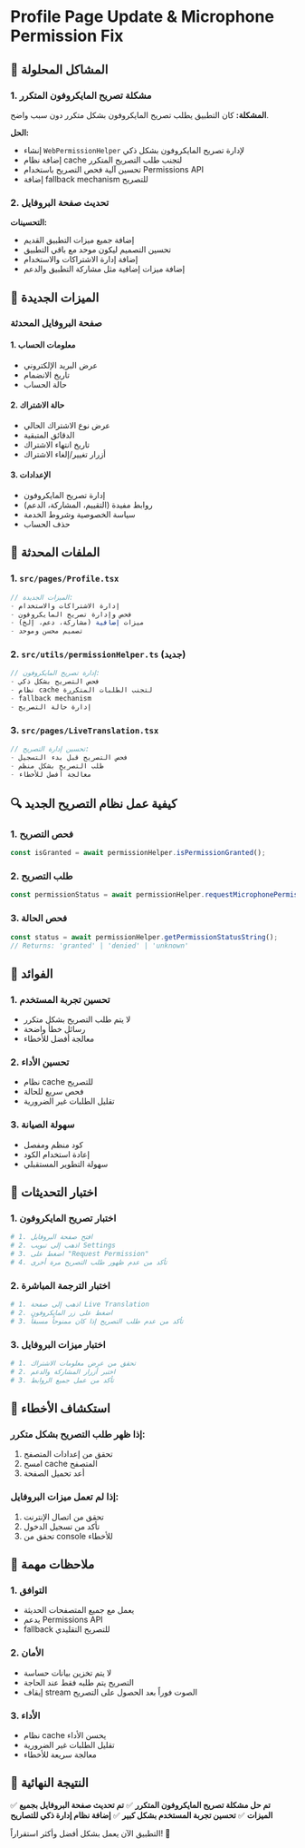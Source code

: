 # Profile Page Update & Microphone Permission Fix

## 🔧 المشاكل المحلولة

### 1. مشكلة تصريح المايكروفون المتكرر
**المشكلة:** كان التطبيق يطلب تصريح المايكروفون بشكل متكرر دون سبب واضح.

**الحل:**
- إنشاء `WebPermissionHelper` لإدارة تصريح المايكروفون بشكل ذكي
- إضافة نظام cache لتجنب طلب التصريح المتكرر
- تحسين آلية فحص التصريح باستخدام Permissions API
- إضافة fallback mechanism للتصريح

### 2. تحديث صفحة البروفايل
**التحسينات:**
- إضافة جميع ميزات التطبيق القديم
- تحسين التصميم ليكون موحد مع باقي التطبيق
- إضافة إدارة الاشتراكات والاستخدام
- إضافة ميزات إضافية مثل مشاركة التطبيق والدعم

## 🚀 الميزات الجديدة

### صفحة البروفايل المحدثة

#### 1. معلومات الحساب
- عرض البريد الإلكتروني
- تاريخ الانضمام
- حالة الحساب

#### 2. حالة الاشتراك
- عرض نوع الاشتراك الحالي
- الدقائق المتبقية
- تاريخ انتهاء الاشتراك
- أزرار تغيير/إلغاء الاشتراك

#### 3. الإعدادات
- إدارة تصريح المايكروفون
- روابط مفيدة (التقييم، المشاركة، الدعم)
- سياسة الخصوصية وشروط الخدمة
- حذف الحساب

## 📁 الملفات المحدثة

### 1. `src/pages/Profile.tsx`
```typescript
// الميزات الجديدة:
- إدارة الاشتراكات والاستخدام
- فحص وإدارة تصريح المايكروفون
- ميزات إضافية (مشاركة، دعم، إلخ)
- تصميم محسن وموحد
```

### 2. `src/utils/permissionHelper.ts` (جديد)
```typescript
// إدارة تصريح المايكروفون:
- فحص التصريح بشكل ذكي
- نظام cache لتجنب الطلبات المتكررة
- fallback mechanism
- إدارة حالة التصريح
```

### 3. `src/pages/LiveTranslation.tsx`
```typescript
// تحسين إدارة التصريح:
- فحص التصريح قبل بدء التسجيل
- طلب التصريح بشكل منظم
- معالجة أفضل للأخطاء
```

## 🔍 كيفية عمل نظام التصريح الجديد

### 1. فحص التصريح
```typescript
const isGranted = await permissionHelper.isPermissionGranted();
```

### 2. طلب التصريح
```typescript
const permissionStatus = await permissionHelper.requestMicrophonePermission();
```

### 3. فحص الحالة
```typescript
const status = await permissionHelper.getPermissionStatusString();
// Returns: 'granted' | 'denied' | 'unknown'
```

## 🎯 الفوائد

### 1. تحسين تجربة المستخدم
- لا يتم طلب التصريح بشكل متكرر
- رسائل خطأ واضحة
- معالجة أفضل للأخطاء

### 2. تحسين الأداء
- نظام cache للتصريح
- فحص سريع للحالة
- تقليل الطلبات غير الضرورية

### 3. سهولة الصيانة
- كود منظم ومفصل
- إعادة استخدام الكود
- سهولة التطوير المستقبلي

## 🧪 اختبار التحديثات

### 1. اختبار تصريح المايكروفون
```bash
# 1. افتح صفحة البروفايل
# 2. اذهب إلى تبويب Settings
# 3. اضغط على "Request Permission"
# 4. تأكد من عدم ظهور طلب التصريح مرة أخرى
```

### 2. اختبار الترجمة المباشرة
```bash
# 1. اذهب إلى صفحة Live Translation
# 2. اضغط على زر المايكروفون
# 3. تأكد من عدم طلب التصريح إذا كان ممنوحاً مسبقاً
```

### 3. اختبار ميزات البروفايل
```bash
# 1. تحقق من عرض معلومات الاشتراك
# 2. اختبر أزرار المشاركة والدعم
# 3. تأكد من عمل جميع الروابط
```

## 🔧 استكشاف الأخطاء

### إذا ظهر طلب التصريح بشكل متكرر:
1. تحقق من إعدادات المتصفح
2. امسح cache المتصفح
3. أعد تحميل الصفحة

### إذا لم تعمل ميزات البروفايل:
1. تحقق من اتصال الإنترنت
2. تأكد من تسجيل الدخول
3. تحقق من console للأخطاء

## 📝 ملاحظات مهمة

### 1. التوافق
- يعمل مع جميع المتصفحات الحديثة
- يدعم Permissions API
- fallback للتصريح التقليدي

### 2. الأمان
- لا يتم تخزين بيانات حساسة
- التصريح يتم طلبه فقط عند الحاجة
- إيقاف stream الصوت فوراً بعد الحصول على التصريح

### 3. الأداء
- نظام cache يحسن الأداء
- تقليل الطلبات غير الضرورية
- معالجة سريعة للأخطاء

## 🎉 النتيجة النهائية

✅ **تم حل مشكلة تصريح المايكروفون المتكرر**
✅ **تم تحديث صفحة البروفايل بجميع الميزات**
✅ **تحسين تجربة المستخدم بشكل كبير**
✅ **إضافة نظام إدارة ذكي للتصاريح**

التطبيق الآن يعمل بشكل أفضل وأكثر استقراراً! 🚀 